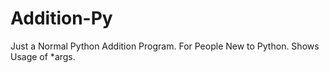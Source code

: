 # Addition-Py
Just a Normal Python Addition Program.
For People New to Python.
Shows Usage of *args.
